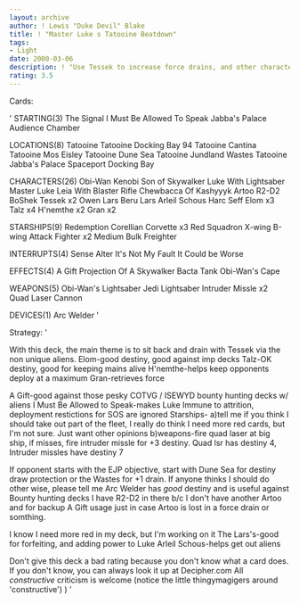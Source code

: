 ```yaml
---
layout: archive
author: ! Lewis "Duke Devil" Blake
title: ! "Master Luke s Tatooine Beatdown"
tags:
- Light
date: 2000-03-06
description: ! "Use Tessek to increase force drains, and other characters to provide sufficient protection or attack.  Using Luke is also a fun thing to do with this deck."
rating: 3.5
---
```

Cards: 

' STARTING(3)
The Signal
I Must Be Allowed To Speak
Jabba's Palace Audience Chamber

 LOCATIONS(8)
Tatooine
Tatooine Docking Bay 94
Tatooine Cantina
Tatooine Mos Eisley
Tatooine Dune Sea
Tatooine Jundland Wastes
Tatooine Jabba's Palace
Spaceport Docking Bay

 CHARACTERS(26)
Obi-Wan Kenobi
Son of Skywalker
Luke With Lightsaber
Master Luke
Leia With Blaster Rifle
Chewbacca Of Kashyyyk
Artoo
R2-D2
BoShek
Tessek x2
Owen Lars
Beru Lars
Arleil Schous
Harc Seff
Elom x3
Talz x4
H'nemthe x2
Gran x2

 STARSHIPS(9)
Redemption
Corellian Corvette x3
Red Squadron X-wing
B-wing Attack Fighter x2
Medium Bulk Freighter

 INTERRUPTS(4)
Sense
Alter
It's Not My Fault
It Could be Worse

 EFFECTS(4)
A Gift
Projection Of A Skywalker
Bacta Tank
Obi-Wan's Cape

 WEAPONS(5)
Obi-Wan's Lightsaber
Jedi Lightsaber
Intruder Missle x2
Quad Laser Cannon

 DEVICES(1)
Arc Welder
'

Strategy: '

With this deck, the main theme is to sit back and drain with Tessek via the non unique aliens.
Elom-good destiny, good against imp decks
Talz-OK destiny, good for keeping mains alive
H'nemthe-helps keep opponents deploy at a maximum
Gran-retrieves force

A Gift-good against those pesky COTVG / ISEWYD bounty hunting decks w/ aliens
I Must Be Allowed to Speak-makes Luke Immune to attrition, deployment restictions for SOS are ignored
Starships-
   a)tell me if you think I should take out part of the fleet, I really do think I need more red cards, but I'm not sure.  Just want other opinions
   b)weapons-fire quad laser at big ship, if misses, fire intruder missle for +3 destiny.  Quad lsr has destiny 4, Intruder missles have destiny 7

If opponent starts with the EJP objective, start with Dune Sea for destiny draw protection or the Wastes for +1 drain.	If anyone thinks I should do other wise, please tell me
Arc Welder has *good* destiny and is useful against Bounty hunting decks
I have R2-D2 in there b/c I don't have another Artoo and for backup A Gift usage just in case Artoo is lost in a force drain or somthing.

I know I need more red in my deck, but I'm working on it
The Lars's-good for forfeiting, and adding power to Luke
Arleil Schous-helps get out aliens

Don't give this deck a bad rating because you don't know what a card does.  If you don't know, you can always look it up at Decipher.com
All *constructive* criticism is welcome
(notice the little thingymagigers around 'constructive')  ) '